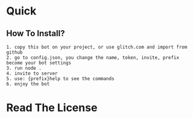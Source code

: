 # Quick

## How To Install?
```
1. copy this bot on your project, or use glitch.com and import from github
2. go to config.json, you change the name, token, invite, prefix become your bot settings
3. run node .
4. invite to server
5. use: {prefix}help to see the commands
6. enjoy the bot
```

# Read The License
